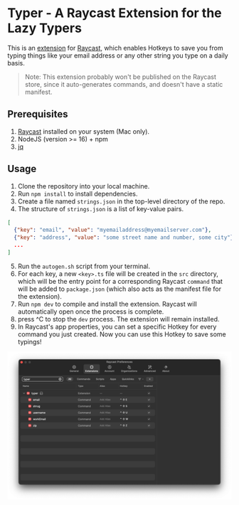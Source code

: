 # Typer - A Raycast Extension for the Lazy Typers
This is an [extension](https://github.com/raycast/extensions) for [Raycast](https://www.raycast.com/), which enables Hotkeys to save you from typing things like your email address or any other string you type on a daily basis.

>Note: This extension probably won't be published on the Raycast store, since it auto-generates commands, and doesn't have a static manifest.

## Prerequisites
1. [Raycast](https://www.raycast.com/) installed on your system (Mac only).
2. NodeJS (version >= 16) + npm
3. [jq](https://stedolan.github.io/jq/)

## Usage
1. Clone the repository into your local machine.
2. Run `npm install` to install dependencies.
3. Create a file named `strings.json` in the top-level directory of the repo.
4. The structure of `strings.json` is a list of key-value pairs.
```json
[
  {"key": "email", "value": "myemailaddress@myemailserver.com"},
  {"key": "address", "value": "some street name and number, some city"},
  ...
]
```
5. Run the `autogen.sh` script from your terminal.
6. For each key, a new `<key>.ts` file will be created in the `src` directory, which will be the entry point for a corresponding Raycast `command` that will be added to `package.json` (which also acts as the manifest file for the extension).
7. Run `npm dev` to compile and install the extension. Raycast will automatically open once the process is complete.
8. press ^C to stop the `dev` process. The extension will remain installed.
9. In Raycast's app properties, you can set a specific Hotkey for every command you just created. Now you can use this Hotkey to save some typings!

![so lazy](./assets/Typer-screenshot.png)